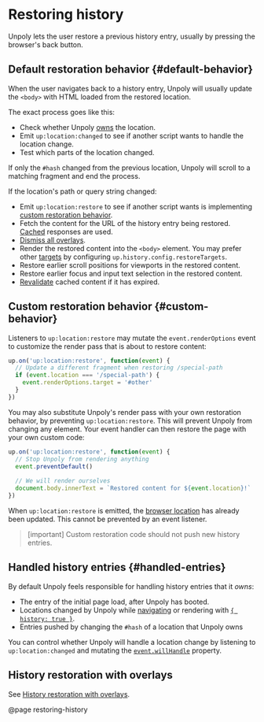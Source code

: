 Restoring history
=================

Unpoly lets the user restore a previous history entry, usually by pressing the browser's back button.



## Default restoration behavior {#default-behavior}

When the user navigates back to a history entry, Unpoly will usually update the `<body>` with HTML loaded from the restored location.

The exact process goes like this:

- Check whether Unpoly [owns](#handled-entries) the location.
- Emit `up:location:changed` to see if another script wants to handle the location change.
- Test which parts of the location changed.
 
If only the `#hash` changed from the previous location, Unpoly will scroll to a matching fragment and end the process.

If the location's path or query string changed:

- Emit `up:location:restore` to see if another script wants is implementing [custom restoration behavior](#custom).
- Fetch the content for the URL of the history entry being restored. [Cached](/caching) responses are used.
- [Dismiss all overlays](/history-in-overlays#restoration).
- Render the restored content into the `<body>` element. You may prefer other [targets](/targeting-fragments)
  by configuring `up.history.config.restoreTargets`.
- Restore earlier scroll positions for viewports in the restored content.
- Restore earlier focus and input text selection in the restored content.
- [Revalidate](/caching#revalidation) cached content if it has expired.


## Custom restoration behavior {#custom-behavior}

Listeners to `up:location:restore` may mutate the `event.renderOptions`
event to customize the render pass that is about to restore content:

```js
up.on('up:location:restore', function(event) {
  // Update a different fragment when restoring /special-path  
  if (event.location === '/special-path') {
    event.renderOptions.target = '#other'
  }
})
```

You may also substitute Unpoly's render pass with your own restoration behavior,
by preventing `up:location:restore`. This will prevent Unpoly from changing any element.
Your event handler can then restore the page with your own custom code:

```js
up.on('up:location:restore', function(event) {
  // Stop Unpoly from rendering anything
  event.preventDefault()
  
  // We will render ourselves
  document.body.innerText = `Restored content for ${event.location}!`
})
```

When `up:location:restore` is emitted, the [browser location](/up.history.location)
has already been updated. This cannot be prevented by an event listener.

> [important]
> Custom restoration code should not push new history entries.


## Handled history entries {#handled-entries}

By default Unpoly feels responsible for handling history entries that it *owns*:

- The entry of the initial page load, after Unpoly has booted.
- Locations changed by Unpoly while [navigating](/navigation) or rendering with [`{ history: true }`](/up.render#options.history).
- Entries pushed by changing the `#hash` of a location that Unpoly owns

You can control whether Unpoly will handle a location change by listening to `up:location:changed`
and mutating the [`event.willHandle`](/up:location:changed#event.willHandle) property.


## History restoration with overlays

See [History restoration with overlays](/history-in-overlays#restoration).



@page restoring-history

